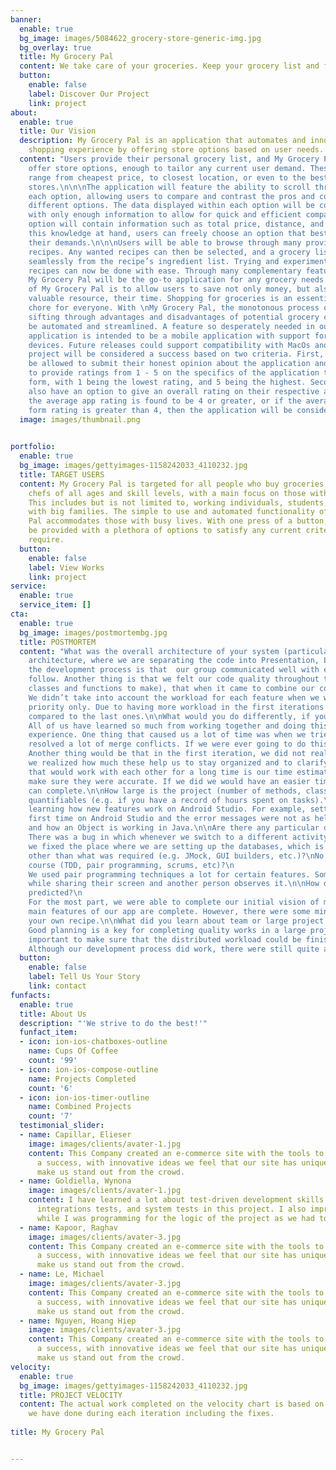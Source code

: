 ```yaml
---
banner:
  enable: true
  bg_image: images/5084622_grocery-store-generic-img.jpg
  bg_overlay: true
  title: My Grocery Pal
  content: We take care of your groceries. Keep your grocery list and find stores options to buy them in one app!
  button:
    enable: false
    label: Discover Our Project
    link: project
about:
  enable: true
  title: Our Vision
  description: My Grocery Pal is an application that automates and innovates the grocery
    shopping experience by offering store options based on user needs.
  content: "Users provide their personal grocery list, and My Grocery Pal will quickly
    offer store options, enough to tailor any current user demand. These options can
    range from cheapest price, to closest location, or even to the best reviewed local
    stores.\n\n\nThe application will feature the ability to scroll through data about
    each option, allowing users to compare and contrast the pros and cons between
    different options. The data displayed within each option will be concise and filled
    with only enough information to allow for quick and efficient comparisons. Each
    option will contain information such as total price, distance, and reviews. With
    this knowledge at hand, users can freely choose an option that best satisfies
    their demands.\n\n\nUsers will be able to browse through many provided or user-created
    recipes. Any wanted recipes can then be selected, and a grocery list will be created
    seamlessly from the recipe’s ingredient list. Trying and experimenting with new
    recipes can now be done with ease. Through many complementary features like these,
    My Grocery Pal will be the go-to application for any grocery needs.\n\n\nThe importance
    of My Grocery Pal is to allow users to save not only money, but also the most
    valuable resource, their time. Shopping for groceries is an essential, time consuming
    chore for everyone. With \nMy Grocery Pal, the monotonous process of individually
    sifting through advantages and disadvantages of potential grocery choices will
    be automated and streamlined. A feature so desperately needed in our busy lifestyles.\n\n\nThis
    application is intended to be a mobile application with support for iOS and android
    devices. Future releases could support compatibility with MacOs and Windows.\n\n\nThe
    project will be considered a success based on two criteria. First, users will
    be allowed to submit their honest opinion about the application and will be able
    to provide ratings from 1 - 5 on the specifics of the application through an evaluation
    form, with 1 being the lowest rating, and 5 being the highest. Second, users will
    also have an option to give an overall rating on their respective app-store. If
    the average app rating is found to be 4 or greater, or if the average evaluation
    form rating is greater than 4, then the application will be considered a success."
  image: images/thumbnail.png
 

portfolio:
  enable: true
  bg_image: images/gettyimages-1158242033_4110232.jpg
  title: TARGET USERS
  content: My Grocery Pal is targeted for all people who buy groceries, including
    chefs of all ages and skill levels, with a main focus on those with a busy lifestyle.
    This includes but is not limited to, working individuals, students, and people
    with big families. The simple to use and automated functionality of My Grocery
    Pal accommodates those with busy lives. With one press of a button, users will
    be provided with a plethora of options to satisfy any current criteria one would
    require.
  button:
    enable: false
    label: View Works
    link: project
service:
  enable: true
  service_item: []
cta:
  enable: true
  bg_image: images/postmortembg.jpg
  title: POSTMORTEM
  content: "What was the overall architecture of your system (particularly if it is different from the demo system)?\nThe overall architecture of our system is the 3-tier     
    architecture, where we are separating the code into Presentation, Logic, and Data layers.\n\nWhat went right in the development process?\nOne thing that went right during
    the development process is that  our group communicated well with each other. We had a sufficient amount of meetings together and we all made sure we had a plan to 
    follow. Another thing is that we felt our code quality throughout the development process went smoothly. We all discussed together how the code would be divided (what 
    classes and functions to make), that when it came to combine our code, we did not go through too much trouble.\n\nWhat went wrong in the development process?\n
    We didn’t take into account the workload for each feature when we were planning which features we want to accomplish during each iteration, we were focusing on the 
    priority only. Due to having more workload in the first iterations and trying to finish all the features as soon as we can, we left more bugs during the first iterations 
    compared to the last ones.\n\nWhat would you do differently, if you had the chance to start over?\n
    All of us have learned so much from working together and doing this project, and if we ever had the chance to do it again we would apply what we learned from this 
    experience. One thing that caused us a lot of time was when we tried to merge our code together, but since there were a significant amount of changes in both codes, it 
    resolved a lot of merge conflicts. If we were ever going to do this another time, we would instead try to merge our code with each other after every little change. 
    Another thing would be that in the first iteration, we did not really focus too much on the developer tasks or user stories. However, when we did in iteration 2 is when 
    we realized how much these help us to stay organized and to clarify what everyone needs to do. One thing that we should have paid attention to more if we were a group 
    that would work with each other for a long time is our time estimates. We kept track of our time estimates for all iterations however we did not really pay attention to 
    make sure they were accurate. If we did we would have an easier time tracking our velocity and adjusted accordingly to make sure we set a more reasonable goal in what we 
    can complete.\n\nHow large is the project (number of methods, classes, etc)? How much of this is (roughly) devoted to each major system component? And any other 
    quantifiables (e.g. if you have a record of hours spent on tasks).\n\nWhat took the most time? The least? Any surprises?\n One thing that took up most of the time was 
    learning how new features work on Android Studio. For example, setting up the HSQLDB and to get it actually working took the most time because we were doing it for the 
    first time on Android Studio and the error messages were not as helpful. To code the Domain-specific Objects took the least time because we were all familiar with Java 
    and how an Object is working in Java.\n\nAre there any particular design smells, or brilliant design decisions?\n\nAre there any outstanding bugs?\n
    There was a bug in which whenever we switch to a different activity, we couldn't access the database somehow. We couldn’t find the root of the problem for a while until  
    we fixed the place where we are setting up the databases, which is in the Main Activity.\n\nDid any features work better than expected?\n\nAre you using any technologies 
    other than what was required (e.g. JMock, GUI builders, etc.)?\nNo, we are using required technologies only.\n\nAre you using any specific techniques covered in the 
    course (TDD, pair programming, scrums, etc)?\n
    We used pair programming techniques a lot for certain features. Some features that require a lot of effort were done by two people, where one person is writing the code 
    while sharing their screen and another person observes it.\n\nHow did the project change from your initial (iteration 0) vision or stories, or did it work out as 
    predicted?\n
    For the most part, we were able to complete our initial vision of making a grocery list app that can tell you which store combinations you can buy your items from. The 
    main features of our app are complete. However, there were some minor features we planned to do that we were not able to complete due to time constraints, such as making 
    your own recipe.\n\nWhat did you learn about team or large project development? What will you start doing, keep doing, or stop doing next time?\n
    Good planning is a key for completing quality works in a large project development. Getting everyone on the same page and being aware of their own responsibility is also 
    important to make sure that the distributed workload could be finished efficiently and effectively.\n\nCan you draw any conclusions from what you’ve done?\n
    Although our development process did work, there were still quite a few things we could have done to make it better."
  button:
    enable: false
    label: Tell Us Your Story
    link: contact
funfacts:
  enable: true
  title: About Us
  description: "'We strive to do the best!'"
  funfact_item:
  - icon: ion-ios-chatboxes-outline
    name: Cups Of Coffee
    count: '99'
  - icon: ion-ios-compose-outline
    name: Projects Completed
    count: '6'
  - icon: ion-ios-timer-outline
    name: Combined Projects
    count: '7'
  testimonial_slider:
  - name: Capillar, Elieser
    image: images/clients/avater-1.jpg
    content: This Company created an e-commerce site with the tools to make our business
      a success, with innovative ideas we feel that our site has unique elements that
      make us stand out from the crowd.
  - name: Goldiella, Wynona
    image: images/clients/avater-1.jpg
    content: I have learned a lot about test-driven development skills as I was in charge of most unit tests, 
      integrations tests, and system tests in this project. I also improved my object-oriented programming skills
      while I was programming for the logic of the project as we had to practice the SOLID design principles.
  - name: Kapoor, Raghav
    image: images/clients/avater-3.jpg
    content: This Company created an e-commerce site with the tools to make our business
      a success, with innovative ideas we feel that our site has unique elements that
      make us stand out from the crowd.
  - name: Le, Michael
    image: images/clients/avater-3.jpg
    content: This Company created an e-commerce site with the tools to make our business
      a success, with innovative ideas we feel that our site has unique elements that
      make us stand out from the crowd.
  - name: Nguyen, Hoang Hiep
    image: images/clients/avater-3.jpg
    content: This Company created an e-commerce site with the tools to make our business
      a success, with innovative ideas we feel that our site has unique elements that
      make us stand out from the crowd.
velocity:
  enable: true
  bg_image: images/gettyimages-1158242033_4110232.jpg
  title: PROJECT VELOCITY
  content: The actual work completed on the velocity chart is based on how much
    we have done during each iteration including the fixes.
    
title: My Grocery Pal


---
```



